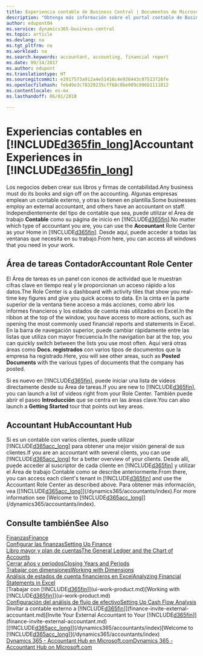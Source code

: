 ```yaml
---
title: Experiencia contable de Business Central | Documentos de Microsoft
description: "Obtenga más información sobre el portal contable de Business Central y el Área de tareas contable que admite a los contadores internos y externos en la empresa cliente."
author: edupont04
ms.service: dynamics365-business-central
ms.topic: article
ms.devlang: na
ms.tgt_pltfrm: na
ms.workload: na
ms.search.keywords: accountant, accounting, financial report
ms.date: 09/14/2017
ms.author: edupont
ms.translationtype: HT
ms.sourcegitcommit: e3917573a912a4e51416c4e926443c87513728fe
ms.openlocfilehash: feb49e3c78329235cff68c8be009c996b1111812
ms.contentlocale: es-mx
ms.lasthandoff: 06/01/2018

---
```

# <a name="accountant-experiences-in-included365finlongincludesd365finlongmdmd"></a><span data-ttu-id="6dfea-103">Experiencias contables en [!INCLUDE[d365fin_long](includes/d365fin_long_md.md)]</span><span class="sxs-lookup"><span data-stu-id="6dfea-103">Accountant Experiences in [!INCLUDE[d365fin_long](includes/d365fin_long_md.md)]</span></span>
<span data-ttu-id="6dfea-104">Los negocios deben crear sus libros y firmas de contabilidad.</span><span class="sxs-lookup"><span data-stu-id="6dfea-104">Any business must do its books and sign off on the accounting.</span></span> <span data-ttu-id="6dfea-105">Algunas empresas emplean un contable externo, y otras lo tienen en plantilla.</span><span class="sxs-lookup"><span data-stu-id="6dfea-105">Some businesses employ an external accountant, and others have an accountant on staff.</span></span> <span data-ttu-id="6dfea-106">Independientemente del tipo de contable que sea, puede utilizar el Área de trabajo **Contable** como su página de inicio en [!INCLUDE[d365fin](includes/d365fin_md.md)].</span><span class="sxs-lookup"><span data-stu-id="6dfea-106">No matter which type of accountant you are, you can use the **Accountant** Role Center as your Home in [!INCLUDE[d365fin](includes/d365fin_md.md)].</span></span> <span data-ttu-id="6dfea-107">Desde aquí, puede acceder a todas las ventanas que necesita en su trabajo.</span><span class="sxs-lookup"><span data-stu-id="6dfea-107">From here, you can access all windows that you need in your work.</span></span>  

## <a name="accountant-role-center"></a><span data-ttu-id="6dfea-108">Área de tareas Contador</span><span class="sxs-lookup"><span data-stu-id="6dfea-108">Accountant Role Center</span></span>
<span data-ttu-id="6dfea-109">El Área de tareas es un panel con iconos de actividad que le muestran cifras clave en tiempo real y le proporcionan un acceso rápido a los datos.</span><span class="sxs-lookup"><span data-stu-id="6dfea-109">The Role Center is a dashboard with activity tiles that show you real-time key figures and give you quick access to data.</span></span> <span data-ttu-id="6dfea-110">En la cinta en la parte superior de la ventana tiene acceso a más acciones, como abrir los informes financieros y los estados de cuenta más utilizados en Excel.</span><span class="sxs-lookup"><span data-stu-id="6dfea-110">In the ribbon at the top of the window, you have access to more actions, such as opening the most commonly used financial reports and statements in Excel.</span></span> <span data-ttu-id="6dfea-111">En la barra de navegación superior, puede cambiar rápidamente entre las listas que utiliza con mayor frecuencia.</span><span class="sxs-lookup"><span data-stu-id="6dfea-111">In the navigation bar at the top, you can quickly switch between the lists you use most often.</span></span> <span data-ttu-id="6dfea-112">Aquí verá otras áreas como **Docs. registrados** con varios tipos de documentos que la empresa ha registrado.</span><span class="sxs-lookup"><span data-stu-id="6dfea-112">Here, you will see other areas, such as **Posted Documents** with the various types of documents that the company has posted.</span></span>  

<span data-ttu-id="6dfea-113">Si es nuevo en [!INCLUDE[d365fin](includes/d365fin_md.md)], puede iniciar una lista de videos directamente desde su Área de tareas.</span><span class="sxs-lookup"><span data-stu-id="6dfea-113">If you are new to [!INCLUDE[d365fin](includes/d365fin_md.md)], you can launch a list of videos right from your Role Center.</span></span> <span data-ttu-id="6dfea-114">También puede abrir el paseo **Introducción** que se centra en las áreas clave.</span><span class="sxs-lookup"><span data-stu-id="6dfea-114">You can also launch a **Getting Started** tour that points out key areas.</span></span>  

## <a name="accountant-hub"></a><span data-ttu-id="6dfea-115">Accountant Hub</span><span class="sxs-lookup"><span data-stu-id="6dfea-115">Accountant Hub</span></span>
<span data-ttu-id="6dfea-116">Si es un contable con varios clientes, puede utilizar [!INCLUDE[d365acc_long](includes/d365acc_long_md.md)] para obtener una mejor visión general de sus clientes.</span><span class="sxs-lookup"><span data-stu-id="6dfea-116">If you are an accountant with several clients, you can use [!INCLUDE[d365acc_long](includes/d365acc_long_md.md)] for a better overview of your clients.</span></span> <span data-ttu-id="6dfea-117">Desde allí, puede acceder al suscriptor de cada cliente en [!INCLUDE[d365fin](includes/d365fin_md.md)] y utilizar el Área de trabajo Contable como se describe anteriormente.</span><span class="sxs-lookup"><span data-stu-id="6dfea-117">From there, you can access each client's tenant in [!INCLUDE[d365fin](includes/d365fin_md.md)] and use the Accountant Role Center as described above.</span></span> <span data-ttu-id="6dfea-118">Para obtener más información, vea [[!INCLUDE[d365acc_long](includes/d365acc_long_md.md)]](/dynamics365/accountants/index).</span><span class="sxs-lookup"><span data-stu-id="6dfea-118">For more information see [Welcome to [!INCLUDE[d365acc_long](includes/d365acc_long_md.md)]](/dynamics365/accountants/index).</span></span>  

## <a name="see-also"></a><span data-ttu-id="6dfea-119">Consulte también</span><span class="sxs-lookup"><span data-stu-id="6dfea-119">See Also</span></span>
[<span data-ttu-id="6dfea-120">Finanzas</span><span class="sxs-lookup"><span data-stu-id="6dfea-120">Finance</span></span>](finance.md)  
[<span data-ttu-id="6dfea-121">Configurar las finanzas</span><span class="sxs-lookup"><span data-stu-id="6dfea-121">Setting Up Finance</span></span>](finance-setup-finance.md)  
[<span data-ttu-id="6dfea-122">Libro mayor y plan de cuentas</span><span class="sxs-lookup"><span data-stu-id="6dfea-122">The General Ledger and the Chart of Accounts</span></span>](finance-general-ledger.md)  
[<span data-ttu-id="6dfea-123">Cerrar años y periodos</span><span class="sxs-lookup"><span data-stu-id="6dfea-123">Closing Years and Periods</span></span>](year-close-years-periods.md)  
[<span data-ttu-id="6dfea-124">Trabajar con dimensiones</span><span class="sxs-lookup"><span data-stu-id="6dfea-124">Working with Dimensions</span></span>](finance-dimensions.md)  
[<span data-ttu-id="6dfea-125">Análisis de estados de cuenta financieros en Excel</span><span class="sxs-lookup"><span data-stu-id="6dfea-125">Analyzing Financial Statements in Excel</span></span>](finance-analyze-excel.md)  
<span data-ttu-id="6dfea-126">[Trabajar con [!INCLUDE[d365fin](includes/d365fin_md.md)]](ui-work-product.md)</span><span class="sxs-lookup"><span data-stu-id="6dfea-126">[Working with [!INCLUDE[d365fin](includes/d365fin_md.md)]](ui-work-product.md)</span></span>  
[<span data-ttu-id="6dfea-127">Configuración del análisis de flujo de efectivo</span><span class="sxs-lookup"><span data-stu-id="6dfea-127">Setting Up Cash Flow Analysis</span></span>](finance-setup-cash-flow-analyses.md)  
<span data-ttu-id="6dfea-128">[Invitar a contable externo a [!INCLUDE[d365fin](includes/d365fin_md.md)]](finance-invite-external-accountant.md)</span><span class="sxs-lookup"><span data-stu-id="6dfea-128">[Invite Your External Accountant to Your [!INCLUDE[d365fin](includes/d365fin_md.md)]](finance-invite-external-accountant.md)</span></span>  
<span data-ttu-id="6dfea-129">[[!INCLUDE[d365acc_long](includes/d365acc_long_md.md)]](/dynamics365/accountants/index)</span><span class="sxs-lookup"><span data-stu-id="6dfea-129">[Welcome to [!INCLUDE[d365acc_long](includes/d365acc_long_md.md)]](/dynamics365/accountants/index)</span></span>  
[<span data-ttu-id="6dfea-130">Dynamics 365 - Accountant Hub en Microsoft.com</span><span class="sxs-lookup"><span data-stu-id="6dfea-130">Dynamics 365 - Accountant Hub on Microsoft.com</span></span>](https://www.microsoft.com/en-us/dynamics365/financial-insights-for-accountants)  

